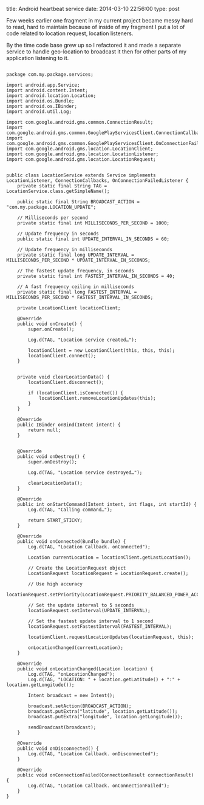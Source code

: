 title: Android heartbeat service
date: 2014-03-10 22:56:00
type: post

Few weeks earlier one fragment in my current project became messy hard to read,
hard to maintain because of inside of my fragment I put a lot of code related to location request,
location listeners.

By the time code base grew up so I refactored it and made a separate service to
handle geo-location to broadcast it then for other parts of my application listening to it.

<pre>
<code class="java">
package com.my.package.services;

import android.app.Service;
import android.content.Intent;
import android.location.Location;
import android.os.Bundle;
import android.os.IBinder;
import android.util.Log;

import com.google.android.gms.common.ConnectionResult;
import com.google.android.gms.common.GooglePlayServicesClient.ConnectionCallbacks;
import com.google.android.gms.common.GooglePlayServicesClient.OnConnectionFailedListener;
import com.google.android.gms.location.LocationClient;
import com.google.android.gms.location.LocationListener;
import com.google.android.gms.location.LocationRequest;


public class LocationService extends Service implements LocationListener, ConnectionCallbacks, OnConnectionFailedListener {
    private static final String TAG = LocationService.class.getSimpleName();

    public static final String BROADCAST_ACTION = "com.my.package.LOCATION_UPDATE";

    // Milliseconds per second
    private static final int MILLISECONDS_PER_SECOND = 1000;

    // Update frequency in seconds
    public static final int UPDATE_INTERVAL_IN_SECONDS = 60;

    // Update frequency in milliseconds
    private static final long UPDATE_INTERVAL = MILLISECONDS_PER_SECOND * UPDATE_INTERVAL_IN_SECONDS;

    // The fastest update frequency, in seconds
    private static final int FASTEST_INTERVAL_IN_SECONDS = 40;

    // A fast frequency ceiling in milliseconds
    private static final long FASTEST_INTERVAL = MILLISECONDS_PER_SECOND * FASTEST_INTERVAL_IN_SECONDS;

    private LocationClient locationClient;

    @Override
    public void onCreate() {
        super.onCreate();

        Log.d(TAG, "Location service created…");

        locationClient = new LocationClient(this, this, this);
        locationClient.connect();
    }


    private void clearLocationData() {
        locationClient.disconnect();

        if (locationClient.isConnected()) {
            locationClient.removeLocationUpdates(this);
        }
    }

    @Override
    public IBinder onBind(Intent intent) {
        return null;
    }


    @Override
    public void onDestroy() {
        super.onDestroy();

        Log.d(TAG, "Location service destroyed…");

        clearLocationData();
    }

    @Override
    public int onStartCommand(Intent intent, int flags, int startId) {
        Log.d(TAG, "Calling command…");

        return START_STICKY;
    }

    @Override
    public void onConnected(Bundle bundle) {
        Log.d(TAG, "Location Callback. onConnected");

        Location currentLocation = locationClient.getLastLocation();

        // Create the LocationRequest object
        LocationRequest locationRequest = LocationRequest.create();

        // Use high accuracy
        locationRequest.setPriority(LocationRequest.PRIORITY_BALANCED_POWER_ACCURACY);

        // Set the update interval to 5 seconds
        locationRequest.setInterval(UPDATE_INTERVAL);

        // Set the fastest update interval to 1 second
        locationRequest.setFastestInterval(FASTEST_INTERVAL);

        locationClient.requestLocationUpdates(locationRequest, this);

        onLocationChanged(currentLocation);
    }

    @Override
    public void onLocationChanged(Location location) {
        Log.d(TAG, "onLocationChanged");
        Log.d(TAG, "LOCATION: " + location.getLatitude() + ":" + location.getLongitude());

        Intent broadcast = new Intent();

        broadcast.setAction(BROADCAST_ACTION);
        broadcast.putExtra("latitude", location.getLatitude());
        broadcast.putExtra("longitude", location.getLongitude());

        sendBroadcast(broadcast);
    }

    @Override
    public void onDisconnected() {
        Log.d(TAG, "Location Callback. onDisconnected");
    }

    @Override
    public void onConnectionFailed(ConnectionResult connectionResult) {
        Log.d(TAG, "Location Callback. onConnectionFailed");
    }
}
</code>
</pre>